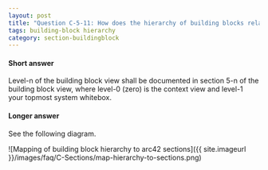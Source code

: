 ```yaml
---
layout: post
title: "Question C-5-11: How does the hierarchy of building blocks relate to the arc42 sections (5.1, 5.2 etc.)?"
tags: building-block hierarchy
category: section-buildingblock
---
```


#### Short answer

Level-n of the building block view shall be documented in section 5-n of the building block view, where level-0 (zero) is the context view and level-1 your topmost system whitebox.

#### Longer answer

See the following diagram.

![Mapping of building block hierarchy to arc42 sections]({{ site.imageurl }}/images/faq/C-Sections/map-hierarchy-to-sections.png)
